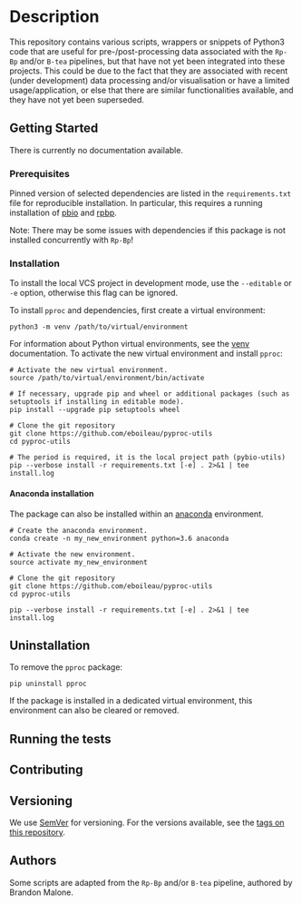 # Description

This repository contains various scripts, wrappers or snippets of Python3 code that are useful
for pre-/post-processing data associated with the `Rp-Bp` and/or `B-tea` pipelines, but that have not
yet been integrated into these projects. This could be due to the fact that they are associated 
with recent (under development) data processing and/or visualisation or have a limited 
usage/application, or else that there are similar functionalities available, and they have not yet 
been superseded.

## Getting Started

There is currently no documentation available.

### Prerequisites

Pinned version of selected dependencies are listed in the `requirements.txt` file for reproducible installation.
In particular, this requires a running installation of [pbio](https://github.com/dieterich-lab/pybio-utils) and [rpbp](https://github.com/dieterich-lab/rp-bp/tree/1.1.12).

Note: There may be some issues with dependencies if this package is not installed concurrently with `Rp-Bp`!

### Installation

To install the local VCS project in development mode, use the `--editable` or `-e` option, otherwise
this flag can be ignored. 

To install `pproc` and dependencies, first create a virtual environment:
 
```
python3 -m venv /path/to/virtual/environment
```

For information about Python virtual environments, see the [venv](https://docs.python.org/3/library/venv.html) documentation.
To activate the new virtual environment and install `pproc`:

```
# Activate the new virtual environment.
source /path/to/virtual/environment/bin/activate

# If necessary, upgrade pip and wheel or additional packages (such as setuptools if installing in editable mode).
pip install --upgrade pip setuptools wheel

# Clone the git repository
git clone https://github.com/eboileau/pyproc-utils
cd pyproc-utils

# The period is required, it is the local project path (pybio-utils)
pip --verbose install -r requirements.txt [-e] . 2>&1 | tee install.log

```

#### Anaconda installation

The package can also be installed within an [anaconda](https://www.continuum.io/) environment. 

```
# Create the anaconda environment.
conda create -n my_new_environment python=3.6 anaconda

# Activate the new environment.
source activate my_new_environment

# Clone the git repository
git clone https://github.com/eboileau/pyproc-utils
cd pyproc-utils

pip --verbose install -r requirements.txt [-e] . 2>&1 | tee install.log
```

## Uninstallation

To remove the `pproc` package:

```
pip uninstall pproc
```

If the package is installed in a dedicated virtual environment, this environment can also be cleared or removed.

## Running the tests

## Contributing

## Versioning

We use [SemVer](http://semver.org/) for versioning. For the versions available, see the [tags on this repository](https://github.com/your/project/tags). 

## Authors

Some scripts are adapted from the `Rp-Bp` and/or `B-tea` pipeline, authored by Brandon Malone.

